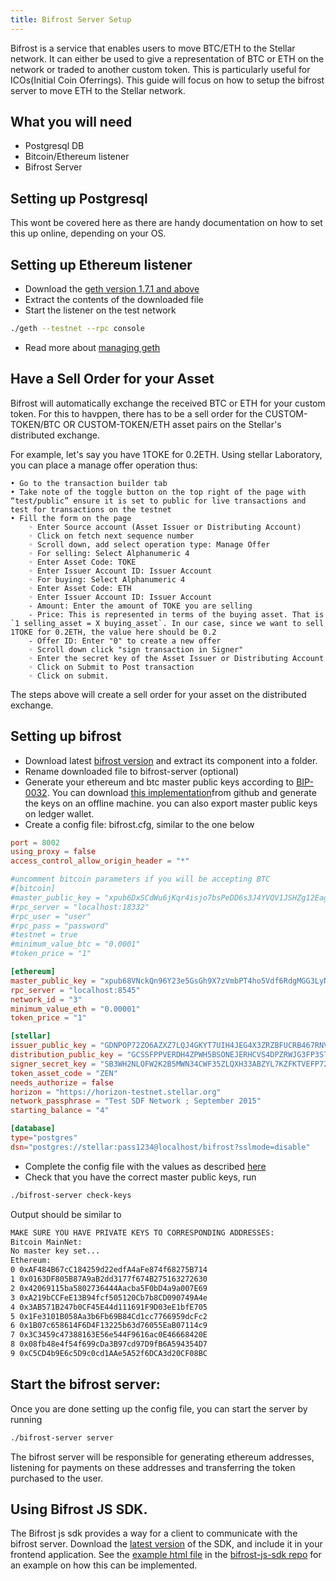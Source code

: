 ```yaml
---
title: Bifrost Server Setup
---
```


Bifrost is a service that enables users to move BTC/ETH to the Stellar network. It can either be used to give a representation of BTC or ETH on the network or traded to another custom token. This is particularly useful for ICOs(Initial Coin Oferrings). 
This guide will focus on how to setup the bifrost server to move ETH to the Stellar network.

## What you will need

- Postgresql DB 
- Bitcoin/Ethereum listener
- Bifrost Server

## Setting up Postgresql
This wont be covered here as there are handy documentation on how to set this up online, depending on your OS.

## Setting up Ethereum listener
- Download the [geth version 1.7.1 and above](https://geth.ethereum.org/downloads/)
- Extract the contents of the downloaded file
- Start the listener on the test network 
```bash  
./geth --testnet --rpc console
```
- Read more about [managing geth](https://github.com/ethereum/go-ethereum)

## Have a Sell Order for your Asset
Bifrost will automatically exchange the received BTC or ETH for your custom token. For this to havppen, there has to be a sell order for the CUSTOM-TOKEN/BTC OR CUSTOM-TOKEN/ETH asset pairs on the Stellar's distributed exchange.

For example, let's say you have 1TOKE for 0.2ETH. Using stellar Laboratory, you can place a manage offer operation thus:

    • Go to the transaction builder tab
    • Take note of the toggle button on the top right of the page with “test/public” ensure it is set to public for live transactions and test for transactions on the testnet
    • Fill the form on the page
        ◦ Enter Source account (Asset Issuer or Distributing Account)
        ◦ Click on fetch next sequence number
        ◦ Scroll down, add select operation type: Manage Offer
        ◦ For selling: Select Alphanumeric 4
        ◦ Enter Asset Code: TOKE
        ◦ Enter Issuer Account ID: Issuer Account
        ◦ For buying: Select Alphanumeric 4
        ◦ Enter Asset Code: ETH
        ◦ Enter Issuer Account ID: Issuer Account
        - Amount: Enter the amount of TOKE you are selling 
        - Price: This is represented in terms of the buying asset. That is `1 selling_asset = X buying_asset`. In our case, since we want to sell 1TOKE for 0.2ETH, the value here should be 0.2
        - Offer ID: Enter "0" to create a new offer
        ◦ Scroll down click "sign transaction in Signer"
        ◦ Enter the secret key of the Asset Issuer or Distributing Account
        ◦ Click on Submit to Post transaction
        ◦ Click on submit.

The steps above will create a sell order for your asset on the distributed exchange.

## Setting up bifrost
- Download latest [bifrost version](https://github.com/stellar/go/releases/tag/bifrost-v0.0.2) and extract its component into a folder.
- Rename downloaded file to bifrost-server (optional)
- Generate your ethereum and btc master public keys according to [BIP-0032](https://github.com/bitcoin/bips/blob/master/bip-0032.mediawiki).  You can download [this implementation](https://iancoleman.io/bip39/)from github and generate the keys on an offline machine. you can also export master public keys on ledger wallet.
- Create a config file: bifrost.cfg, similar to the one below

<code-example name="bifrost.cfg">

```toml
port = 8002
using_proxy = false
access_control_allow_origin_header = "*"

#uncomment bitcoin parameters if you will be accepting BTC
#[bitcoin]
#master_public_key = "xpub6DxSCdWu6jKqr4isjo7bsPeDD6s3J4YVQV1JSHZg12Eagdqnf7XX4fxqyW2sLhUoFWutL7tAELU2LiGZrEXtjVbvYptvTX5Eoa4Mamdjm9u"
#rpc_server = "localhost:18332"
#rpc_user = "user"
#rpc_pass = "password"
#testnet = true
#minimum_value_btc = "0.0001"
#token_price = "1"

[ethereum]
master_public_key = "xpub68VNckQn96Y23e5GsGh9X7zVmbPT4ho5Vdf6RdgMGG3LyNhH2cLFDCib9zgn8QWgj261xu7MYbmBsX8Fp5VkfDUrecUnpEGWkyCo7qK2gxn"
rpc_server = "localhost:8545"
network_id = "3"
minimum_value_eth = "0.00001"
token_price = "1"

[stellar]
issuer_public_key = "GDNPOP72ZO6AZXZ7LQJ4GKYT7UIH4JEG4X3ZRZBFUCRB467RNV3SFK5D"
distribution_public_key = "GCSSFPPVERDH4ZPWH5BSONEJERHCVS4DPZRWJG3FP3STOA5ZFTD3GMZ5"
signer_secret_key = "SB3WH2NLOFW2K2B5MWN34CWF35ZLQXH33ABZYL7KZFKTVEFP72Q574LM"
token_asset_code = "ZEN"
needs_authorize = false
horizon = "https://horizon-testnet.stellar.org"
network_passphrase = "Test SDF Network ; September 2015"
starting_balance = "4"

[database]
type="postgres"
dsn="postgres://stellar:pass1234@localhost/bifrost?sslmode=disable"

```

</code-example>


- Complete the config file with the values as described [here](https://github.com/stellar/go/tree/master/services/bifrost#config)
- Check that you have the correct master public keys, run 

```bash 
./bifrost-server check-keys
```

Output should be similar to

```bash
MAKE SURE YOU HAVE PRIVATE KEYS TO CORRESPONDING ADDRESSES:
Bitcoin MainNet:
No master key set...
Ethereum:
0 0xAF484B67cC184259d22edfA4aFe874f68275B714
1 0x0163DF805B87A9aB2dd3177f674B275163272630
2 0x42069115ba5802736444Aacba5F0bD4a9a007E69
3 0xA219bCCFeE13B94fcf505120Cb7b8CD090749A4e
4 0x3AB571B247b0CF45E44d111691F9D03eE1bfE705
5 0x1Fe3101B058Aa3b6Fb69B84Cd1cc7766959dcFc2
6 0x1B07c658614F6D4F13225b63d76055EaB07114c9
7 0x3C3459c47388163E56e544F9616ac0E46668420E
8 0x08fb48e4f54f699cDa3B97cd97D9fB6A594354D7
9 0xC5CD4b9E6c5D9c0cd1AAe5A52f6DCA3d20CF08BC
```

## Start the bifrost server: 

Once you are done setting up the config file, you can start the server by running 
```bash
./bifrost-server server
```
The bifrost server will be responsible for generating ethereum addresses, listening for payments on these 
addresses and transferring the token purchased to the user.


## Using Bifrost JS SDK.

The Bifrost js sdk provides a way for a client to communicate with the bifrost server. 
Download the [latest version](https://github.com/stellar/bifrost-js-sdk/releases) of the SDK, and include it in your frontend application. See the [example html file](https://github.com/stellar/bifrost-js-sdk/blob/master/example.html) in the [bifrost-js-sdk repo](https://github.com/stellar/bifrost-js-sdk) for an example on how this can be implemented.







